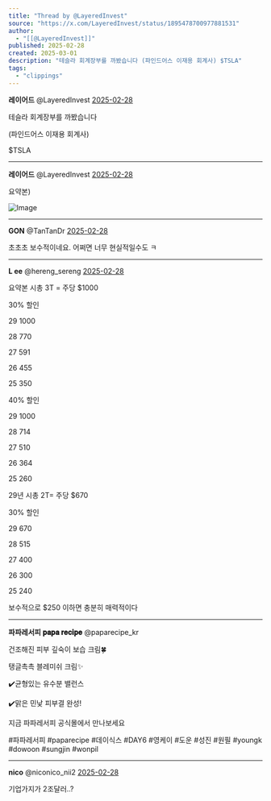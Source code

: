 ```yaml
---
title: "Thread by @LayeredInvest"
source: "https://x.com/LayeredInvest/status/1895478700977881531"
author:
  - "[[@LayeredInvest]]"
published: 2025-02-28
created: 2025-03-01
description: "테슬라 회계장부를 까봤습니다 (파인드어스 이재용 회계사) $TSLA"
tags:
  - "clippings"
---
```

**레이어드** @LayeredInvest [2025-02-28](https://x.com/LayeredInvest/status/1895468322734641328)

테슬라 회계장부를 까봤습니다

(파인드어스 이재용 회계사)

$TSLA

---

**레이어드** @LayeredInvest [2025-02-28](https://x.com/LayeredInvest/status/1895478700977881531)

요약본)

![Image](https://pbs.twimg.com/media/Gk4Xz3Ka4AAEvjk?format=jpg&name=large)

---

**GON** @TanTanDr [2025-02-28](https://x.com/TanTanDr/status/1895491857972613553)

초초초 보수적이네요. 어쩌면 너무 현실적일수도 ㅋ

---

**L ee** @hereng\_sereng [2025-02-28](https://x.com/hereng_sereng/status/1895506229436498358)

요약본 시총 3T = 주당 $1000

30% 할인

29 1000

28 770

27 591

26 455

25 350

40% 할인

29 1000

28 714

27 510

26 364

25 260

29년 시총 2T= 주당 $670

30% 할인

29 670

28 515

27 400

26 300

25 240

보수적으로 $250 이하면 충분히 매력적이다

---

**파파레서피 𝐩𝐚𝐩𝐚 𝐫𝐞𝐜𝐢𝐩𝐞** @paparecipe\_kr

건조해진 피부 깊숙이 보습 크림🍀

탱글촉촉 블레미쉬 크림✨

✔️균형있는 유수분 밸런스

✔️맑은 민낯 피부결 완성!

지금 파파레서피 공식몰에서 만나보세요

#파파레서피 #paparecipe #데이식스 #DAY6 #영케이 #도운 #성진 #원필 #youngk #dowoon #sungjin #wonpil

---

**nico** @niconico\_nii2 [2025-02-28](https://x.com/niconico_nii2/status/1895504484933279976)

기업가지가 2조달러..?